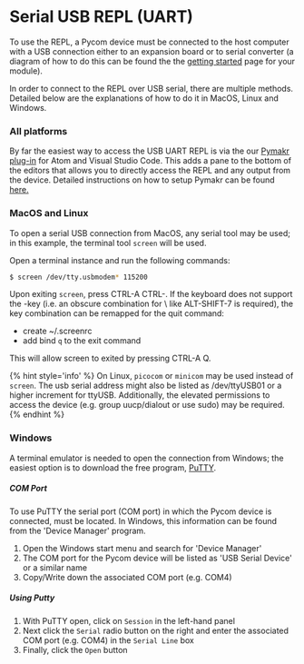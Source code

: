 # Serial USB REPL (UART)

To use the REPL, a Pycom device must be connected to the host computer with a
USB connection either to an expansion board or to serial converter (a diagram of
how to do this can be found the the [getting started](../../README.md) page for
your module).

In order to connect to the REPL over USB serial, there are multiple methods.
Detailed below are the explanations of how to do it in MacOS, Linux and Windows.

### All platforms
By far the easiest way to access the USB UART REPL is via the our [Pymakr plug-in](/chapter/pymakr/installation/README.md)
for Atom and Visual Studio Code. This adds a pane to the bottom of the editors
that allows you to directly access the REPL and any output from the device.
Detailed instructions on how to setup Pymakr can be found
[here.](/chapter/pymakr/installation/README.md)

### MacOS and Linux

To open a serial USB connection from MacOS, any serial tool may be used; in this
example, the terminal tool ``screen`` will be used.

Open a terminal instance and run the following commands:

```bash
$ screen /dev/tty.usbmodem* 115200
```

Upon exiting ``screen``, press CTRL-A CTRL-\. If the keyboard does not support
the \-key (i.e. an obscure combination for \ like ALT-SHIFT-7 is required),
the key combination can be remapped for the quit command:

- create ~/.screenrc
- add bind ``q`` to the exit command

This will allow screen to exited by pressing CTRL-A Q.

{% hint style='info' %}
On Linux, ``picocom`` or ``minicom`` may be used instead of ``screen``. The usb
serial address might also be listed as /dev/ttyUSB01 or a higher increment for
ttyUSB. Additionally, the elevated permissions to access the device (e.g. group
uucp/dialout or use sudo) may be required.
{% endhint %}


### Windows

A terminal emulator is needed to open the connection from Windows; the easiest
option is to download the free program,
[PuTTY](https://www.chiark.greenend.org.uk/~sgtatham/putty/latest.html).

##### COM Port

To use PuTTY the serial port (COM port) in which the Pycom device is connected,
must be located. In Windows, this information can be found from the
'Device Manager' program.

1. Open the Windows start menu and search for 'Device Manager'
2. The COM port for the Pycom device will be listed as 'USB Serial Device' or a
similar name
3. Copy/Write down the associated COM port (e.g. COM4)

##### Using Putty

1. With PuTTY open, click on ``Session`` in the left-hand panel
2. Next click the ``Serial`` radio button on the right and enter the associated
COM port (e.g. COM4) in the ``Serial Line`` box
3. Finally, click the ``Open`` button
